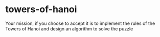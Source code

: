 # towers-of-hanoi
Your mission, if you choose to accept it is to implement the rules of the Towers of Hanoi and design an algorithm to solve the puzzle
